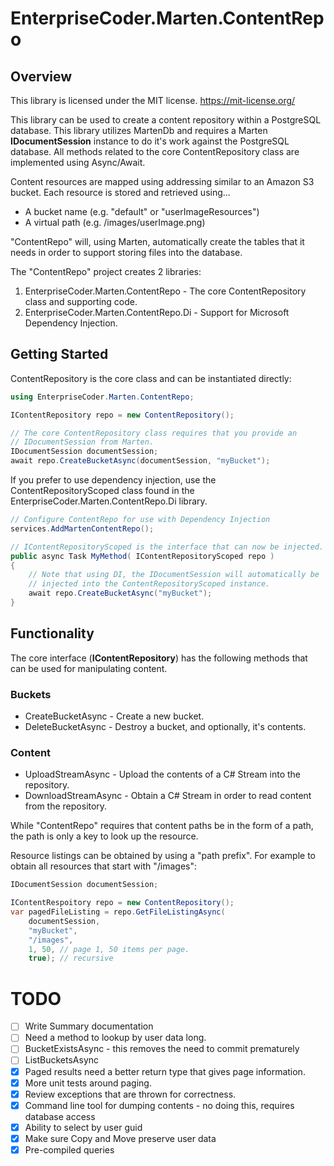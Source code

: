 ﻿
# EnterpriseCoder.Marten.ContentRepo

## Overview

This library is licensed under the MIT license.
https://mit-license.org/

This library can be used to create a content repository within a 
PostgreSQL database.  This library utilizes MartenDb and requires a
Marten **IDocumentSession** instance to do it's work against the
PostgreSQL database.  All methods related to the core ContentRepository
class are implemented using Async/Await.

Content resources are mapped using addressing similar to an Amazon S3
bucket.  Each resource is stored and retrieved using...

* A bucket name (e.g.  "default" or "userImageResources")
* A virtual path (e.g. /images/userImage.png)

"ContentRepo" will, using Marten, automatically create the tables that
it needs in order to support storing files into the database.  

The "ContentRepo" project creates 2 libraries:
1. EnterpriseCoder.Marten.ContentRepo - The core ContentRepository class and supporting code.
2. EnterpriseCoder.Marten.ContentRepo.Di - Support for Microsoft Dependency Injection.

## Getting Started

ContentRepository is the core class and can be instantiated directly:

```csharp
using EnterpriseCoder.Marten.ContentRepo;

IContentRepository repo = new ContentRepository();

// The core ContentRepository class requires that you provide an 
// IDocumentSession from Marten.
IDocumentSession documentSession;
await repo.CreateBucketAsync(documentSession, "myBucket");

```
If you prefer to use dependency injection, use the ContentRepositoryScoped class found in the 
EnterpriseCoder.Marten.ContentRepo.Di library.

```csharp
// Configure ContentRepo for use with Dependency Injection
services.AddMartenContentRepo();

// IContentRepositoryScoped is the interface that can now be injected.
public async Task MyMethod( IContentRepositoryScoped repo ) 
{
    // Note that using DI, the IDocumentSession will automatically be
    // injected into the ContentRepositoryScoped instance.
    await repo.CreateBucketAsync("myBucket");
}        
```
## Functionality

The core interface (**IContentRepository**) has the following methods that can be 
used for manipulating content.

### Buckets
* CreateBucketAsync - Create a new bucket.
* DeleteBucketAsync - Destroy a bucket, and optionally, it's contents.

### Content
* UploadStreamAsync - Upload the contents of a C# Stream into the repository.
* DownloadStreamAsync - Obtain a C# Stream in order to read content from the repository.





While "ContentRepo" requires that content paths be in the form of a
path, the path is only a key to look up the resource.


Resource listings can be obtained by using a "path prefix".  For example
to obtain all resources that start with "/images":

```csharp
IDocumentSession documentSession;

IContentRespoitory repo = new ContentRepository();
var pagedFileListing = repo.GetFileListingAsync(
    documentSession,
    "myBucket",
    "/images",
    1, 50, // page 1, 50 items per page.
    true); // recursive
```


# TODO

* [ ] Write Summary documentation
* [ ] Need a method to lookup by user data long.
* [ ] BucketExistsAsync - this removes the need to commit prematurely
* [ ] ListBucketsAsync
* [X] Paged results need a better return type that gives page information.
* [X] More unit tests around paging.
* [X] Review exceptions that are thrown for correctness.
* [X] Command line tool for dumping contents - no doing this, requires database access
* [X] Ability to select by user guid
* [X] Make sure Copy and Move preserve user data
* [X] Pre-compiled queries
